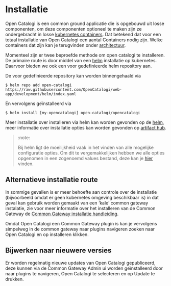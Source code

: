 # Installatie

Open Catalogi is een common ground applicatie die is opgebouwd uit losse componenten, om deze componenten optioneel te maken zijn ze ondergebracht in losse [kubernetes containers](https://kubernetes.io/docs/concepts/containers/). Dat betekend dat voor een totaal installatie van Open Catalogi een aantal Containers nodig zijn. Welke containers dat zijn kan je terugvinden onder [architectuur]().

Momenteel zijn er twee beproefde methode om open catalogi te installeren. De primaire route is door middel van een [helm](https://helm.sh/) installatie op kubernetes. Daarvoor bieden we ook een voor gedefinieerde helm repository aan.

De voor gedefinieerde repository kan worden binnengehaald via

```cli
$ helm repo add open-catalogi https://raw.githubusercontent.com/OpenCatalogi/web-app/development/helm/index.yaml
```

En vervolgens geïnstalleerd via

```cli
$ helm install [my-opencatalogi] open-catalogi/opencatalogi 
```

Meer installatie over installeren via helm kan worden gevonden op de  [helm](https://helm.sh/), meer informatie over installatie opties kan worden gevonden op [artifact hub](https://artifacthub.io/packages/helm/opencatalogi/commonground-gateway?modal=values).

> :note:
>
> Bij helm ligt de moeilijkheid vaak in het vinden van alle mogelijke configuratie opties. Om dit te vergemakkelijken hebben we alle opties opgenomen in een zogenoemd values bestand, deze kan je [hier](https://artifacthub.io/packages/helm/opencatalogi/opencatalogi?modal=values) vinden.

## Alternatieve installatie route
In sommige gevallen is er meer behoefte aan controle over de installatie (bijvoorbeeld omdat er geen kubernetes omgeving beschikbaar is) in dat geval kan gebruik worden gemaakt van een ‘kale’ common gateway instalatie, zie voor meer informatie over het installeren van de Common Gateway de [Common Gateway installatie handleiding](https://github.com/ConductionNL/commonground-gateway).

Omdat Open Catalogi een Common Gateway plugin is kan je vervolgens simpelweg in de common gateway naar plugins navigeren zoeken naar Open Catalogi en op installeren klikken.

## Bijwerken naar nieuwere versies
Er worden regelmatig nieuwe updates van Open Catalogi gepubliceerd, deze kunnen via de Common Gateway Admin ui worden geïnstalleerd door  naar plugins te navigeren, Open Catalogi te selecteren en op Update te drukken.